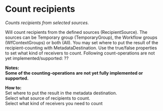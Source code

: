 # Count recipients #

*Counts recipients from selected sources.*

Will count recipients from the defined sources (RecipientSource). The sources can be Temporary group (TemporaryGroup), the Workflow groups (WfContextGroups) or both (All).
You may set where to put the result of the recipient-counting with MetadataDestination.
Use the true/false properties to set what kind of receivers to count.
Following count-operations are not yet implemented/supported:
??



**Notes:  
Some of the counting-operations are not yet fully implemented or supported.**

**How to:**  
Set where to put the result in the metadata destination.  
Select what source of recipients to count.  
Select what kind of receivers you need to count

